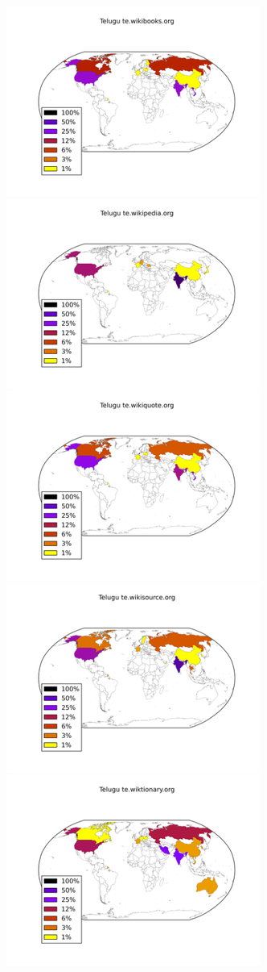 ![](images/Telugu-te.wikibooks.org.png)
![](images/Telugu-te.wikipedia.org.png)
![](images/Telugu-te.wikiquote.org.png)
![](images/Telugu-te.wikisource.org.png)
![](images/Telugu-te.wiktionary.org.png)
